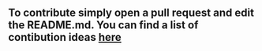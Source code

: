 ## To contribute simply open a pull request and edit the README.md. You can find a list of contibution ideas [here](https://github.com/mezotv/discord-badges/issues)

